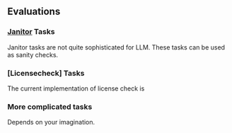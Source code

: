 ## Evaluations

### [Janitor](https://wiki.debian.org/Janitor) Tasks

Janitor tasks are not quite sophisticated for LLM. These tasks can be used as sanity checks.

### [Licensecheck] Tasks

The current implementation of license check is 

### More complicated tasks

Depends on your imagination.


